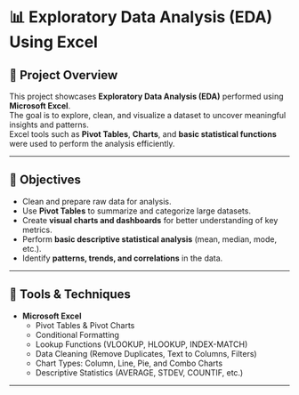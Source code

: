 # 📊 Exploratory Data Analysis (EDA) Using Excel

## 🧩 Project Overview
This project showcases **Exploratory Data Analysis (EDA)** performed using **Microsoft Excel**.  
The goal is to explore, clean, and visualize a dataset to uncover meaningful insights and patterns.  
Excel tools such as **Pivot Tables**, **Charts**, and **basic statistical functions** were used to perform the analysis efficiently.

---

## 🎯 Objectives
- Clean and prepare raw data for analysis.  
- Use **Pivot Tables** to summarize and categorize large datasets.  
- Create **visual charts and dashboards** for better understanding of key metrics.  
- Perform **basic descriptive statistical analysis** (mean, median, mode, etc.).  
- Identify **patterns, trends, and correlations** in the data.

---

## 🧮 Tools & Techniques
- **Microsoft Excel**
  - Pivot Tables & Pivot Charts  
  - Conditional Formatting  
  - Lookup Functions (VLOOKUP, HLOOKUP, INDEX-MATCH)  
  - Data Cleaning (Remove Duplicates, Text to Columns, Filters)  
  - Chart Types: Column, Line, Pie, and Combo Charts  
  - Descriptive Statistics (AVERAGE, STDEV, COUNTIF, etc.)

---


